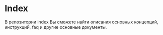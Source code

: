 # Index
В репозитории index Вы сможете найти описания основных концепций, инструкций, faq и другие основные документы. 
